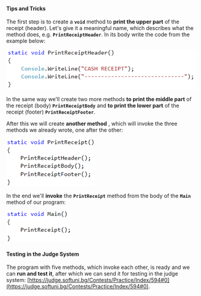 #### Tips and Tricks

The first step is to create a **`void`** method to **print the upper part** of the receipt (header). Let's give it a meaningful name, which describes what the method does, e.g. **`PrintReceiptHeader`**. In its body write the code from the example below:

![](/assets/chapter-10-images/04.Print-receipt-01.png)

In the same way we'll create two more methods **to print the middle part** of the receipt (body) **`PrintReceiptBody`** and **to print the lower part** of the receipt (footer) **`PrintReceiptFooter`**.

After this we will create **another method** , which will invoke the three methods we already wrote, one after the other:

![](/assets/chapter-10-images/04.Print-receipt-02.png)

In the end we'll **invoke** the **`PrintReceipt`** method from the body of the **`Main`** method of our program:

![](/assets/chapter-10-images/04.Print-receipt-03.png)

#### Testing in the Judge System

The program with five methods, which invoke each other, is ready and we can **run and test it**, after which we can send it for testing in the judge system: [https://judge.softuni.bg/Contests/Practice/Index/594#0](https://judge.softuni.bg/Contests/Practice/Index/594#0).
